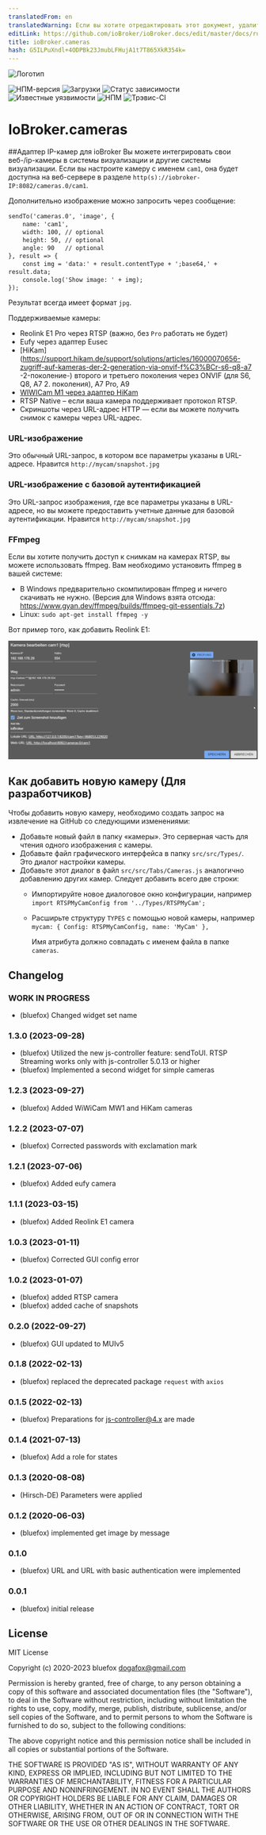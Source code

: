 ```yaml
---
translatedFrom: en
translatedWarning: Если вы хотите отредактировать этот документ, удалите поле «translationFrom», в противном случае этот документ будет снова автоматически переведен
editLink: https://github.com/ioBroker/ioBroker.docs/edit/master/docs/ru/adapterref/iobroker.cameras/README.md
title: ioBroker.cameras
hash: G5ILPuXndl+4ODPBk23JmubLFHujA1t7T865XkR354k=
---
```

![Логотип](../../../en/adapterref/iobroker.cameras/admin/cameras.png)

![НПМ-версия](http://img.shields.io/npm/v/iobroker.cameras.svg)
![Загрузки](https://img.shields.io/npm/dm/iobroker.cameras.svg)
![Статус зависимости](https://img.shields.io/david/ioBroker/iobroker.cameras.svg)
![Известные уязвимости](https://snyk.io/test/github/ioBroker/ioBroker.cameras/badge.svg)
![НПМ](https://nodei.co/npm/iobroker.cameras.png?downloads=true)
![Трэвис-CI](http://img.shields.io/travis/ioBroker/ioBroker.cameras/master.svg)

# IoBroker.cameras
##Адаптер IP-камер для ioBroker
Вы можете интегрировать свои веб-/ip-камеры в системы визуализации и другие системы визуализации.
Если вы настроите камеру с именем `cam1`, она будет доступна на веб-сервере в разделе `http(s)://iobroker-IP:8082/cameras.0/cam1`.

Дополнительно изображение можно запросить через сообщение:

```
sendTo('cameras.0', 'image', {
    name: 'cam1',
    width: 100, // optional
    height: 50, // optional
    angle: 90   // optional
}, result => {
    const img = 'data:' + result.contentType + ';base64,' + result.data;
    console.log('Show image: ' + img);
});
```

Результат всегда имеет формат `jpg`.

Поддерживаемые камеры:

- Reolink E1 Pro через RTSP (важно, без `Pro` работать не будет)
- Eufy через адаптер Eusec
- [HiKam](https://support.hikam.de/support/solutions/articles/16000070656-zugriff-auf-kameras-der-2-generation-via-onvif-f%C3%BCr-s6-q8-a7 -2-поколение-) второго и третьего поколения через ONVIF (для S6, Q8, A7 2. поколения), A7 Pro, A9
- [WIWICam M1 через адаптер HiKam](https://www.wiwacam.com/de/mw1-minikamera-kurzanleitung-und-faq/)
- RTSP Native – если ваша камера поддерживает протокол RTSP.
- Скриншоты через URL-адрес HTTP — если вы можете получить снимок с камеры через URL-адрес.

### URL-изображение
Это обычный URL-запрос, в котором все параметры указаны в URL-адресе. Нравится `http://mycam/snapshot.jpg`

### URL-изображение с базовой аутентификацией
Это URL-запрос изображения, где все параметры указаны в URL-адресе, но вы можете предоставить учетные данные для базовой аутентификации. Нравится `http://mycam/snapshot.jpg`

### FFmpeg
Если вы хотите получить доступ к снимкам на камерах RTSP, вы можете использовать ffmpeg. Вам необходимо установить ffmpeg в вашей системе:

- В Windows предварительно скомпилирован ffmpeg и ничего скачивать не нужно. (Версия для Windows взята отсюда: https://www.gyan.dev/ffmpeg/builds/ffmpeg-git-essentials.7z)
- Linux: `sudo apt-get install ffmpeg -y`

Вот пример того, как добавить Reolink E1:

![rtsp](../../../en/adapterref/iobroker.cameras/img/rtsp.png)

## Как добавить новую камеру (Для разработчиков)
Чтобы добавить новую камеру, необходимо создать запрос на извлечение на GitHub со следующими изменениями:

- Добавьте новый файл в папку «камеры». Это серверная часть для чтения одного изображения с камеры.
- Добавьте файл графического интерфейса в папку `src/src/Types/`. Это диалог настройки камеры.
- Добавьте этот диалог в файл `src/src/Tabs/Cameras.js` аналогично добавлению других камер. Следует добавить всего две строки:
  - Импортируйте новое диалоговое окно конфигурации, например `import RTSPMyCamConfig from '../Types/RTSPMyCam';`
  - Расширьте структуру `TYPES` с помощью новой камеры, например `mycam: { Config: RTSPMyCamConfig, name: 'MyCam' },`

    Имя атрибута должно совпадать с именем файла в папке `cameras`.

<!-- Заполнитель следующей версии (в начале строки):

### **РАБОТА В ПРОГРЕССЕ** -->

## Changelog
### **WORK IN PROGRESS**
* (bluefox) Changed widget set name

### 1.3.0 (2023-09-28)
* (bluefox) Utilized the new js-controller feature: sendToUI. RTSP Streaming works only with js-controller 5.0.13 or higher
* (bluefox) Implemented a second widget for simple cameras

### 1.2.3 (2023-09-27)
* (bluefox) Added WiWiCam MW1 and HiKam cameras

### 1.2.2 (2023-07-07)
* (bluefox) Corrected passwords with exclamation mark

### 1.2.1 (2023-07-06)
* (bluefox) Added eufy camera

### 1.1.1 (2023-03-15)
* (bluefox) Added Reolink E1 camera

### 1.0.3 (2023-01-11)
* (bluefox) Corrected GUI config error

### 1.0.2 (2023-01-07)
* (bluefox) added RTSP camera
* (bluefox) added cache of snapshots

### 0.2.0 (2022-09-27)
* (bluefox) GUI updated to MUIv5

### 0.1.8 (2022-02-13)
* (bluefox) replaced the deprecated package `request` with `axios`

### 0.1.5 (2022-02-13)
* (bluefox) Preparations for js-controller@4.x are made

### 0.1.4 (2021-07-13)
* (bluefox) Add a role for states

### 0.1.3 (2020-08-08)
* (Hirsch-DE) Parameters were applied

### 0.1.2 (2020-06-03)
* (bluefox) implemented get image by message

### 0.1.0
* (bluefox) URL and URL with basic authentication were implemented

### 0.0.1
* (bluefox) initial release

## License
MIT License

Copyright (c) 2020-2023 bluefox <dogafox@gmail.com>

Permission is hereby granted, free of charge, to any person obtaining a copy
of this software and associated documentation files (the "Software"), to deal
in the Software without restriction, including without limitation the rights
to use, copy, modify, merge, publish, distribute, sublicense, and/or sell
copies of the Software, and to permit persons to whom the Software is
furnished to do so, subject to the following conditions:

The above copyright notice and this permission notice shall be included in all
copies or substantial portions of the Software.

THE SOFTWARE IS PROVIDED "AS IS", WITHOUT WARRANTY OF ANY KIND, EXPRESS OR
IMPLIED, INCLUDING BUT NOT LIMITED TO THE WARRANTIES OF MERCHANTABILITY,
FITNESS FOR A PARTICULAR PURPOSE AND NONINFRINGEMENT. IN NO EVENT SHALL THE
AUTHORS OR COPYRIGHT HOLDERS BE LIABLE FOR ANY CLAIM, DAMAGES OR OTHER
LIABILITY, WHETHER IN AN ACTION OF CONTRACT, TORT OR OTHERWISE, ARISING FROM,
OUT OF OR IN CONNECTION WITH THE SOFTWARE OR THE USE OR OTHER DEALINGS IN THE
SOFTWARE.